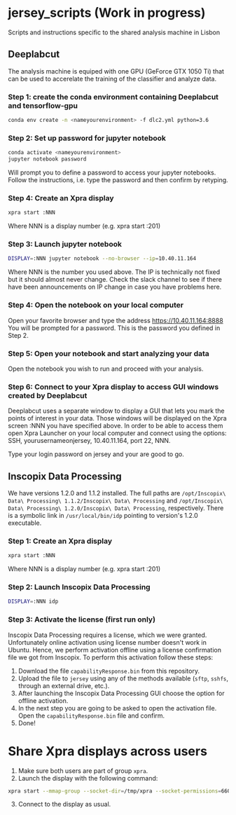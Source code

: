 # jersey_scripts (Work in progress)
Scripts and instructions specific to the shared analysis machine in Lisbon

## Deeplabcut
The analysis machine is equiped with one GPU (GeForce GTX 1050 Ti) that can be used to accerelate the training of the classifier and analyze data.

### Step 1: create the conda environment containing Deeplabcut and tensorflow-gpu
```bash
conda env create -n <nameyourenvironment> -f dlc2.yml python=3.6
```
### Step 2: Set up password for jupyter notebook
```bash
conda activate <nameyourenvironment>
jupyter notebook password
```
Will prompt you to define a password to access your jupyter notebooks. Follow the instructions, i.e. type the password and then confirm by retyping.

### Step 4: Create an Xpra display
```bash
xpra start :NNN
```
Where NNN is a display number (e.g.    xpra start :201)

### Step 3: Launch jupyter notebook
```bash
DISPLAY=:NNN jupyter notebook --no-browser --ip=10.40.11.164
```
Where NNN is the number you used above. The IP is technically not fixed but it should almost never change. Check the slack channel to see if there have been announcements on IP change in case you have problems here.

### Step 4: Open the notebook on your local computer
Open your favorite browser and type the address https://10.40.11.164:8888 You will be prompted for a password. This is the password you defined in Step 2.

### Step 5: Open your notebook and start analyzing your data
Open the notebook you wish to run and proceed with your analysis.

### Step 6: Connect to your Xpra display to access GUI windows created by Deeplabcut
Deeplabcut uses a separate window to display a GUI that lets you mark the points of interest in your data. Those windows will be displayed on the Xpra screen :NNN you have specified above. In order to be able to access them open Xpra Launcher on your local computer and connect using the options: SSH, yourusernameonjersey, 10.40.11.164, port 22, NNN.

Type your login password on jersey and your are good to go.

## Inscopix Data Processing
We have versions 1.2.0 and 1.1.2 installed. The full paths are ```/opt/Inscopix\ Data\ Processing\ 1.1.2/Inscopix\ Data\ Processing``` and ```/opt/Inscopix\ Data\ Processing\ 1.2.0/Inscopix\ Data\ Processing```, respectively. There is a symbolic link in ```/usr/local/bin/idp``` pointing to version's 1.2.0 executable.

### Step 1: Create an Xpra display
```bash
xpra start :NNN
```
Where NNN is a display number (e.g.    xpra start :201)

### Step 2: Launch Inscopix Data Processing
```bash
DISPLAY=:NNN idp
```

### Step 3: Activate the license (first run only)
Inscopix Data Processing requires a license, which we were granted. Unfortunately online activation using license number doesn't work in Ubuntu. Hence, we perform activation offline using a license confirmation file we got from Inscopix. To perform this activation follow these steps:

1. Download the file ```capabilityResponse.bin``` from this repository.
2. Upload the file to ```jersey``` using any of the methods available (```sftp```, ```sshfs```, through an external drive, etc.).
3. After launching the Inscopix Data Processing GUI choose the option for offline activation.
4. In the next step you are going to be asked to open the activation file. Open the ```capabilityResponse.bin``` file and confirm.
5. Done!

# Share Xpra displays across users
1. Make sure both users are part of group ```xpra```.
2. Launch the display with the following command:
```bash
xpra start --mmap-group --socket-dir=/tmp/xpra --socket-permissions=660 :NNN
```
3. Connect to the display as usual.
